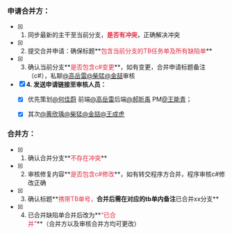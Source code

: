 ### 申请合并方：
- [x] 1. 同步最新的主干至当前分支，**<font style="color:#DF2A3F;">是否有冲突</font>**，正确解决冲突
- [x] 2. 提交合并申请：确保标题**<font style="color:#DF2A3F;">包含当前分支的TB任务单及所有缺陷单</font>**
- [x] 3. 确认当前分支**<font style="color:#DF2A3F;">是否包含c#变更</font>**，如有变更，合并申请标题备注（c#），私聊[@高岳雷](undefined/loading-mozdj)[@柴猛](undefined/chaimeng-olowk)[@金喆](undefined/jinzhe-wpwgo)审核
- [x] **4. 发送申请链接至审核人员：**
    - [x] 优先策划[@何佳蔚](undefined/littleorange-8k8nt) 前端[@高岳雷](undefined/loading-mozdj)后端[@郝昕禹](undefined/gve5fzza) PM[@王能青](undefined/vincent-nok7u)；
    - [x] 其次[@黄欣瑀](undefined/huangxinyu-1wuda)[@柴猛](undefined/chaimeng-olowk)[@金喆](undefined/jinzhe-wpwgo)[@王成虎](undefined/wangchenghu-5gdz3)



### 合并方：
- [x] 1. 确认合并分支**<font style="color:#DF2A3F;">不存在冲突</font>**
- [x] 2. 审核修复内容**<font style="color:#DF2A3F;">是否包含c#修改</font>**，如有转交程序方合并，程序审核c#修改正确
- [x] 3. 确认标题**<font style="color:#DF2A3F;">携带TB单号，</font>**合并后需在对应的tb单内备注**已合并xx分支**
- [x] 4. 已合并缺陷单合并后改为**<font style="color:#DF2A3F;">“已合并”</font>**（合并方以及审核合并方均可更改）

